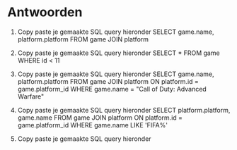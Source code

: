 # Antwoorden

1. Copy paste je gemaakte SQL query hieronder
   SELECT game.name, platform.platform FROM game JOIN platform

2. Copy paste je gemaakte SQL query hieronder
  SELECT * FROM game WHERE id < 11 
3. Copy paste je gemaakte SQL query hieronder
   SELECT game.name, platform.platform FROM game JOIN platform ON platform.id = game.platform_id WHERE game.name = "Call of Duty: Advanced Warfare"

4. Copy paste je gemaakte SQL query hieronder
   SELECT platform.platform, game.name FROM game JOIN platform ON platform.id = game.platform_id WHERE game.name LIKE 'FIFA%'

5. Copy paste je gemaakte SQL query hieronder
